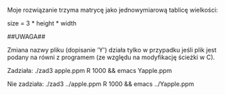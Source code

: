 Moje rozwiązanie trzyma matrycę jako jednowymiarową tablicę wielkości:

size = 3 * height * width

##UWAGA##

Zmiana nazwy pliku (dopisanie 'Y') działa tylko w przypadku jeśli plik jest podany na równi z programem (ze względu na modyfikację ścieżki w C).

Zadziała:
./zad3 apple.ppm R 1000 && emacs Yapple.ppm

Nie zadziała:
./zad3 ../apple.ppm R 1000 && emacs ../Yapple.ppm